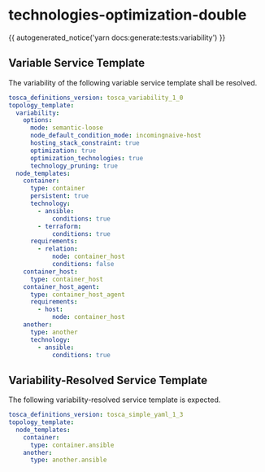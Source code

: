 # technologies-optimization-double

{{ autogenerated_notice('yarn docs:generate:tests:variability') }}


## Variable Service Template

The variability of the following variable service template shall be resolved.

```yaml linenums="1"
tosca_definitions_version: tosca_variability_1_0
topology_template:
  variability:
    options:
      mode: semantic-loose
      node_default_condition_mode: incomingnaive-host
      hosting_stack_constraint: true
      optimization: true
      optimization_technologies: true
      technology_pruning: true
  node_templates:
    container:
      type: container
      persistent: true
      technology:
        - ansible:
            conditions: true
        - terraform:
            conditions: true
      requirements:
        - relation:
            node: container_host
            conditions: false
    container_host:
      type: container_host
    container_host_agent:
      type: container_host_agent
      requirements:
        - host:
            node: container_host
    another:
      type: another
      technology:
        - ansible:
            conditions: true
```



## Variability-Resolved Service Template

The following variability-resolved service template is expected.

```yaml linenums="1"
tosca_definitions_version: tosca_simple_yaml_1_3
topology_template:
  node_templates:
    container:
      type: container.ansible
    another:
      type: another.ansible
```

